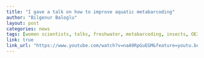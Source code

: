 ```yaml
---
title: "I gave a talk on how to improve aquatic metabarcoding"
author: "Bilgenur Baloglu"
layout: post
categories: news
tags: [women scientists, talks, freshwater, metabarcoding, insects, OE3C, Canada]
link: true
link_url: "https://www.youtube.com/watch?v=naA9RpGuEGM&feature=youtu.be" 
---
```



